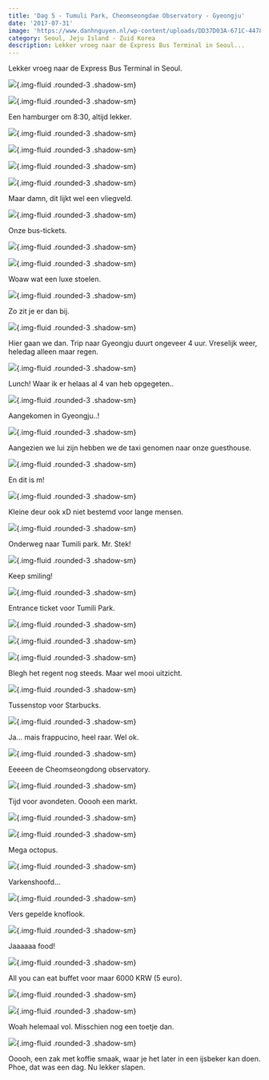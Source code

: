 ```yaml
---
title: 'Dag 5 - Tumuli Park, Cheomseongdae Observatory - Gyeongju'
date: '2017-07-31'
image: 'https://www.danhnguyen.nl/wp-content/uploads/DD37D03A-671C-4478-9A7E-63948807E641-700x394.jpg'
category: Seoul, Jeju Island - Zuid Korea
description: Lekker vroeg naar de Express Bus Terminal in Seoul...
---
```


Lekker vroeg naar de Express Bus Terminal in Seoul.

![](https://www.danhnguyen.nl/wp-content/uploads/BC0FABF7-1406-4F4B-94D2-5CCA131D0FB8-700x394.jpg){.img-fluid .rounded-3 .shadow-sm}

![](https://www.danhnguyen.nl/wp-content/uploads/3A27B3D1-054F-4CA1-A89C-C9506FB61D71-700x394.jpg){.img-fluid .rounded-3 .shadow-sm}

Een hamburger om 8:30, altijd lekker.

![](https://www.danhnguyen.nl/wp-content/uploads/D2F49E5F-05C9-446A-80D2-E9E09F876634-700x394.jpg){.img-fluid .rounded-3 .shadow-sm}

![](https://www.danhnguyen.nl/wp-content/uploads/95E7C66F-0B7C-4675-9E32-962A51F8A464-700x394.jpg){.img-fluid .rounded-3 .shadow-sm}

![](https://www.danhnguyen.nl/wp-content/uploads/2890DD9C-80C1-4E82-A8D9-D2E79A58A8AD-700x394.jpg){.img-fluid .rounded-3 .shadow-sm}

![](https://www.danhnguyen.nl/wp-content/uploads/FB7A147D-C146-4AFA-A64F-C91AF203DA86-700x394.jpg){.img-fluid .rounded-3 .shadow-sm}

Maar damn, dit lijkt wel een vliegveld.

![](https://www.danhnguyen.nl/wp-content/uploads/196C9C64-CF58-4982-8D8A-CFC59C26776E-700x394.jpg){.img-fluid .rounded-3 .shadow-sm}

Onze bus-tickets.

![](https://www.danhnguyen.nl/wp-content/uploads/C4B663E1-41EC-4AB8-8220-AD158F660B5B-700x394.jpg){.img-fluid .rounded-3 .shadow-sm}

![](https://www.danhnguyen.nl/wp-content/uploads/50F55292-E082-43FF-AE15-0E3535059CB7-700x394.jpg){.img-fluid .rounded-3 .shadow-sm}

Woaw wat een luxe stoelen.

![](https://www.danhnguyen.nl/wp-content/uploads/8A1AFDF8-9593-4205-8B87-F89E6EBA2B31-700x394.jpg){.img-fluid .rounded-3 .shadow-sm}

Zo zit je er dan bij.

![](https://www.danhnguyen.nl/wp-content/uploads/861DC35E-285F-4E2A-AAF2-1B365621F7B9-700x394.jpg){.img-fluid .rounded-3 .shadow-sm}

Hier gaan we dan. Trip naar Gyeongju duurt ongeveer 4 uur. Vreselijk weer, heledag alleen maar regen.

![](https://www.danhnguyen.nl/wp-content/uploads/DEB9401C-B2E1-46C9-8C33-D95CD0C21B66-700x394.jpg){.img-fluid .rounded-3 .shadow-sm}

Lunch! Waar ik er helaas al 4 van heb opgegeten..

![](https://www.danhnguyen.nl/wp-content/uploads/A1BF07A0-2543-488F-8194-9F0E9D320BE4-700x394.jpg){.img-fluid .rounded-3 .shadow-sm}

Aangekomen in Gyeongju..!

![](https://www.danhnguyen.nl/wp-content/uploads/3D929B93-FEC6-498A-B44D-275074C23067-700x394.jpg){.img-fluid .rounded-3 .shadow-sm}

Aangezien we lui zijn hebben we de taxi genomen naar onze guesthouse.

![](https://www.danhnguyen.nl/wp-content/uploads/4A5B8D25-28DF-4D3B-955C-A7643AD0D660-700x394.jpg){.img-fluid .rounded-3 .shadow-sm}

En dit is m!

![](https://www.danhnguyen.nl/wp-content/uploads/8111D1C8-3D3D-4F7B-B373-ED6CF9628FD5-700x394.jpg){.img-fluid .rounded-3 .shadow-sm}

Kleine deur ook xD niet bestemd voor lange mensen.

![](https://www.danhnguyen.nl/wp-content/uploads/BB126099-DEBD-40ED-AC95-11CA3EC14C8A-700x394.jpg){.img-fluid .rounded-3 .shadow-sm}

Onderweg naar Tumili park. Mr. Stek!

![](https://www.danhnguyen.nl/wp-content/uploads/5AEBCA40-BD27-4C7E-8F27-07570FB4E479-700x394.jpg){.img-fluid .rounded-3 .shadow-sm}

Keep smiling!

![](https://www.danhnguyen.nl/wp-content/uploads/D2CD5D57-FAD3-489E-B1E7-5D82BE786731-700x394.jpg){.img-fluid .rounded-3 .shadow-sm}

Entrance ticket voor Tumili Park.

![](https://www.danhnguyen.nl/wp-content/uploads/AFC1A0EE-3A13-4ABA-9D9D-5454C47E6A16-700x394.jpg){.img-fluid .rounded-3 .shadow-sm}

![](https://www.danhnguyen.nl/wp-content/uploads/C7C74238-A131-4517-BC5D-F3B51A463330-700x394.jpg){.img-fluid .rounded-3 .shadow-sm}

![](https://www.danhnguyen.nl/wp-content/uploads/0EBB8F20-9046-49A6-914D-AAB1A2C78470-700x394.jpg){.img-fluid .rounded-3 .shadow-sm}

Blegh het regent nog steeds. Maar wel mooi uitzicht.

![](https://www.danhnguyen.nl/wp-content/uploads/5C0C0665-5B79-4BFD-A55C-3284D3B0268C-700x394.jpg){.img-fluid .rounded-3 .shadow-sm}

Tussenstop voor Starbucks.

![](https://www.danhnguyen.nl/wp-content/uploads/F118B313-4E7E-4929-82D5-586F444F3931-e1502704601957-700x868.jpg){.img-fluid .rounded-3 .shadow-sm}

Ja... mais frappucino, heel raar. Wel ok.

![](https://www.danhnguyen.nl/wp-content/uploads/7D4EA17A-007B-450A-9DA9-31415BB5A849-700x394.jpg){.img-fluid .rounded-3 .shadow-sm}

Eeeeen de Cheomseongdong observatory.

![](https://www.danhnguyen.nl/wp-content/uploads/4043743D-DC71-40E9-A7C2-24DF5AD7642D-700x394.jpg){.img-fluid .rounded-3 .shadow-sm}

Tijd voor avondeten. Ooooh een markt.

![](https://www.danhnguyen.nl/wp-content/uploads/CAD426BD-C76D-487F-B1DC-9AF016AE742A-700x394.jpg){.img-fluid .rounded-3 .shadow-sm}

![](https://www.danhnguyen.nl/wp-content/uploads/AB63BAEB-5025-462E-9723-ABFFFF986F72-700x394.jpg){.img-fluid .rounded-3 .shadow-sm}

Mega octopus.

![](https://www.danhnguyen.nl/wp-content/uploads/32103E73-4ECD-46AE-A388-33933537EB6D-700x394.jpg){.img-fluid .rounded-3 .shadow-sm}

Varkenshoofd...

![](https://www.danhnguyen.nl/wp-content/uploads/D5079122-A926-49B6-98D1-D73DCC3CA37B-700x394.jpg){.img-fluid .rounded-3 .shadow-sm}

Vers gepelde knoflook.

![](https://www.danhnguyen.nl/wp-content/uploads/A4225DF0-3B38-41C0-8D57-1B2DFE96943E-700x394.jpg){.img-fluid .rounded-3 .shadow-sm}

Jaaaaaa food!

![](https://www.danhnguyen.nl/wp-content/uploads/CEA34125-E5A5-4B81-A000-4F2ECF92B4A2-700x394.jpg){.img-fluid .rounded-3 .shadow-sm}

All you can eat buffet voor maar 6000 KRW (5 euro).

![](https://www.danhnguyen.nl/wp-content/uploads/4C718FD2-04D3-4585-87BC-59302A7C8B4A-700x394.jpg){.img-fluid .rounded-3 .shadow-sm}

![](https://www.danhnguyen.nl/wp-content/uploads/FE8D01C8-7E25-4F7C-A57E-00B639449525-700x394.jpg){.img-fluid .rounded-3 .shadow-sm}

Woah helemaal vol. Misschien nog een toetje dan.

![](https://www.danhnguyen.nl/wp-content/uploads/59B8C6CB-E390-44E5-8B6D-E102040E8CDB-700x394.jpg){.img-fluid .rounded-3 .shadow-sm}

Ooooh, een zak met koffie smaak, waar je het later in een ijsbeker kan doen.
Phoe, dat was een dag. Nu lekker slapen.

